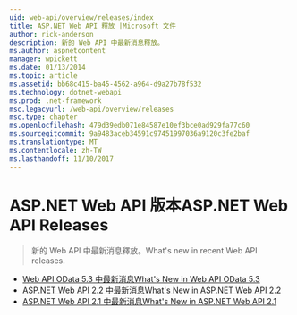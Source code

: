 ```yaml
---
uid: web-api/overview/releases/index
title: ASP.NET Web API 釋放 |Microsoft 文件
author: rick-anderson
description: 新的 Web API 中最新消息釋放。
ms.author: aspnetcontent
manager: wpickett
ms.date: 01/13/2014
ms.topic: article
ms.assetid: bb68c415-ba45-4562-a964-d9a27b78f532
ms.technology: dotnet-webapi
ms.prod: .net-framework
msc.legacyurl: /web-api/overview/releases
msc.type: chapter
ms.openlocfilehash: 479d39edb071e84587e10ef3bce0ad929fa77c60
ms.sourcegitcommit: 9a9483aceb34591c97451997036a9120c3fe2baf
ms.translationtype: MT
ms.contentlocale: zh-TW
ms.lasthandoff: 11/10/2017
---
```

<a name="aspnet-web-api-releases"></a><span data-ttu-id="f5b37-103">ASP.NET Web API 版本</span><span class="sxs-lookup"><span data-stu-id="f5b37-103">ASP.NET Web API Releases</span></span>
====================
> <span data-ttu-id="f5b37-104">新的 Web API 中最新消息釋放。</span><span class="sxs-lookup"><span data-stu-id="f5b37-104">What's new in recent Web API releases.</span></span>


- [<span data-ttu-id="f5b37-105">Web API OData 5.3 中最新消息</span><span class="sxs-lookup"><span data-stu-id="f5b37-105">What's New in Web API OData 5.3</span></span>](whats-new-in-aspnet-web-api-odata-53.md)
- [<span data-ttu-id="f5b37-106">ASP.NET Web API 2.2 中最新消息</span><span class="sxs-lookup"><span data-stu-id="f5b37-106">What's New in ASP.NET Web API 2.2</span></span>](whats-new-in-aspnet-web-api-22.md)
- [<span data-ttu-id="f5b37-107">ASP.NET Web API 2.1 中最新消息</span><span class="sxs-lookup"><span data-stu-id="f5b37-107">What's New in ASP.NET Web API 2.1</span></span>](whats-new-in-aspnet-web-api-21.md)
